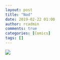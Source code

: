 ```yaml
---
layout: post
title: "Nod"
date: 2019-02-22 01:00
author: rcadmin
comments: true
categories: [Comics]
tags: []
---
```

<a href="../comics/2019/02/22/nod"><img src="http://dl.bitsmack.com/comics/20190222.jpg" /></a>

